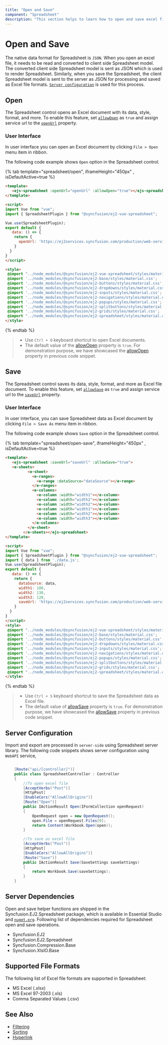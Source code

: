 ```yaml
---
title: "Open and Save"
component: "Spreadsheet"
description: "This section helps to learn how to open and save excel file in Spreadsheet control"
---
```


# Open and Save

The native data format for Spreadsheet is `JSON`. When you open an excel file, it needs to be read and converted to client side Spreadsheet model. The converted client side Spreadsheet model is sent as JSON which is used to render Spreadsheet. Similarly, when you save the Spreadsheet, the client Spreadsheet model is sent to the server as JSON for processing and saved as Excel file formats. [`Server configuration`](./open-save/#server-configuration) is used for this process.

## Open

The Spreadsheet control opens an Excel document with its data, style, format, and more. To enable this feature, set [`allowOpen`](../api/spreadsheet/#allowopen) as `true` and assign service url to the [`openUrl`](../api/spreadsheet/#openurl) property.

### User Interface

In user interface you can open an Excel document by clicking `File > Open` menu item in ribbon.

The following code example shows `Open` option in the Spreadsheet control.

{% tab template="spreadsheet/open", iframeHeight="450px" , isDefaultActive=true %}

```html
<template>
   <ejs-spreadsheet :openUrl="openUrl" :allowOpen="true"></ejs-spreadsheet>
</template>

<script>
import Vue from "vue";
import { SpreadsheetPlugin } from "@syncfusion/ej2-vue-spreadsheet";

Vue.use(SpreadsheetPlugin);
export default {
   data: () => {
    return {
      openUrl: 'https://ej2services.syncfusion.com/production/web-services/api/spreadsheet/open',
    }
  }
}
</script>

<style>
 @import "../node_modules/@syncfusion/ej2-vue-spreadsheet/styles/material.css";
 @import '../node_modules/@syncfusion/ej2-base/styles/material.css';  
 @import '../node_modules/@syncfusion/ej2-buttons/styles/material.css';  
 @import '../node_modules/@syncfusion/ej2-dropdowns/styles/material.css';  
 @import '../node_modules/@syncfusion/ej2-inputs/styles/material.css';  
 @import '../node_modules/@syncfusion/ej2-navigations/styles/material.css';
 @import '../node_modules/@syncfusion/ej2-popups/styles/material.css';
 @import '../node_modules/@syncfusion/ej2-splitbuttons/styles/material.css';
 @import '../node_modules/@syncfusion/ej2-grids/styles/material.css';
 @import "../node_modules/@syncfusion/ej2-spreadsheet/styles/material.css";
</style>
```

{% endtab %}

> * Use `Ctrl + O` keyboard shortcut to open Excel documents.
> * The default value of the [allowOpen](../api/spreadsheet/#allowopen) property is `true`. For demonstration purpose, we have showcased the [allowOpen](../api/spreadsheet/#allowopen) property in previous code snippet.

## Save

The Spreadsheet control saves its data, style, format, and more as Excel file document. To enable this feature, set [`allowSave`](../api/spreadsheet/#allowsave) as `true` and assign service url to the [`saveUrl`](../api/spreadsheet/#saveurl) property.

### User Interface

In user interface, you can save Spreadsheet data as Excel document by clicking `File > Save As` menu item in ribbon.

The following code example shows `Save` option in the Spreadsheet control.

{% tab template="spreadsheet/open-save", iframeHeight="450px" , isDefaultActive=true %}

```html
<template>
   <ejs-spreadsheet :saveUrl="saveUrl" :allowSave="true">
   <e-sheets>
          <e-sheet>
            <e-ranges>
              <e-range :dataSource="dataSource"></e-range>
            </e-ranges>
            <e-columns>
              <e-column :width="width1"></e-column>
              <e-column :width="width2"></e-column>
              <e-column :width="width2"></e-column>
              <e-column :width="width1"></e-column>
              <e-column :width="width2"></e-column>
              <e-column :width="width3"></e-column>
            </e-columns>
          </e-sheet>
        </e-sheets></ejs-spreadsheet>
</template>

<script>
import Vue from "vue";
import { SpreadsheetPlugin } from "@syncfusion/ej2-vue-spreadsheet";
import { data } from './data.js';
Vue.use(SpreadsheetPlugin);
export default {
   data: () => {
    return {
      dataSource: data,
      width1: 180,
      width2: 130,
      width3: 120,
      saveUrl: 'https://ej2services.syncfusion.com/production/web-services/api/spreadsheet/save'
    }
  }
}
</script>
<style>
 @import "../node_modules/@syncfusion/ej2-vue-spreadsheet/styles/material.css";
 @import '../node_modules/@syncfusion/ej2-base/styles/material.css';  
 @import '../node_modules/@syncfusion/ej2-buttons/styles/material.css';  
 @import '../node_modules/@syncfusion/ej2-dropdowns/styles/material.css';  
 @import '../node_modules/@syncfusion/ej2-inputs/styles/material.css';  
 @import '../node_modules/@syncfusion/ej2-navigations/styles/material.css';
 @import '../node_modules/@syncfusion/ej2-popups/styles/material.css';
 @import '../node_modules/@syncfusion/ej2-splitbuttons/styles/material.css';
 @import '../node_modules/@syncfusion/ej2-grids/styles/material.css';
 @import "../node_modules/@syncfusion/ej2-spreadsheet/styles/material.css";
</style>
```

{% endtab %}

> * Use `Ctrl + S` keyboard shortcut to save the Spreadsheet data as Excel file.
> * The default value of [allowSave](../api/spreadsheet/#allowsave) property is `true`. For demonstration purpose, we have showcased the [allowSave](../api/spreadsheet/#allowsave) property in previous code snippet.

## Server Configuration

Import and export are processed in `server-side` using Spreadsheet server library. The following code snippets shows server configuration using `WebAPI` service,

```csharp

    [Route("api/[controller]")]
    public class SpreadsheetController : Controller
    {
        //To open excel file
        [AcceptVerbs("Post")]
        [HttpPost]
        [EnableCors("AllowAllOrigins")]
        [Route("Open")]
        public IActionResult Open(IFormCollection openRequest)
        {
            OpenRequest open = new OpenRequest();
            open.File = openRequest.Files[0];
            return Content(Workbook.Open(open));
        }

        //To save as excel file
        [AcceptVerbs("Post")]
        [HttpPost]
        [EnableCors("AllowAllOrigins")]
        [Route("Save")]
        public IActionResult Save(SaveSettings saveSettings)
        {
            return Workbook.Save(saveSettings);
        }
    }
```

## Server Dependencies

Open and save helper functions are shipped in the Syncfusion.EJ2.Spreadsheet package, which is available in Essential Studio and [`nuget.org`](https://www.nuget.org/). Following list of dependencies required for Spreadsheet open and save operations.

* Syncfusion.EJ2
* Syncfusion.EJ2.Spreadsheet
* Syncfusion.Compression.Base
* Syncfusion.XlsIO.Base

## Supported File Formats

The following list of Excel file formats are supported in Spreadsheet:

* MS Excel (.xlsx)
* MS Excel 97-2003 (.xls)
* Comma Separated Values (.csv)

## See Also

* [Filtering](./filter)
* [Sorting](./sort)
* [Hyperlink](./link)